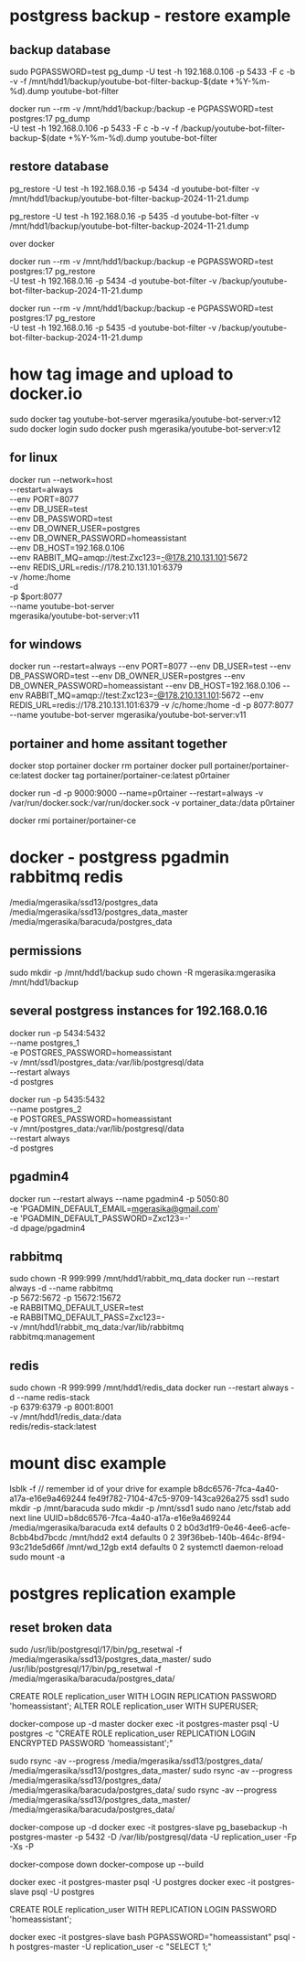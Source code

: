 # postgress backup - restore example
## backup database
sudo PGPASSWORD=test pg_dump -U test -h 192.168.0.106 -p 5433 -F c -b -v -f /mnt/hdd1/backup/youtube-bot-filter-backup-$(date +\%Y-\%m-\%d).dump youtube-bot-filter


docker run --rm -v /mnt/hdd1/backup:/backup -e PGPASSWORD=test postgres:17 pg_dump \
  -U test -h 192.168.0.106 -p 5433 -F c -b -v -f /backup/youtube-bot-filter-backup-$(date +%Y-%m-%d).dump youtube-bot-filter


## restore database
pg_restore -U test -h 192.168.0.16 -p 5434 -d youtube-bot-filter -v /mnt/hdd1/backup/youtube-bot-filter-backup-2024-11-21.dump 

pg_restore -U test -h 192.168.0.16 -p 5435 -d youtube-bot-filter -v /mnt/hdd1/backup/youtube-bot-filter-backup-2024-11-21.dump 

over docker

docker run --rm -v /mnt/hdd1/backup:/backup -e PGPASSWORD=test postgres:17 pg_restore \
  -U test -h 192.168.0.16 -p 5434 -d youtube-bot-filter -v /backup/youtube-bot-filter-backup-2024-11-21.dump


docker run --rm -v /mnt/hdd1/backup:/backup -e PGPASSWORD=test postgres:17 pg_restore \
  -U test -h 192.168.0.16 -p 5435 -d youtube-bot-filter -v /backup/youtube-bot-filter-backup-2024-11-21.dump



# how tag image and upload to docker.io

sudo docker tag youtube-bot-server mgerasika/youtube-bot-server:v12
sudo docker login
sudo docker push mgerasika/youtube-bot-server:v12

## for linux
docker run --network=host \
  --restart=always \
  --env PORT=8077 \
  --env DB_USER=test \
  --env DB_PASSWORD=test \
  --env DB_OWNER_USER=postgres \
  --env DB_OWNER_PASSWORD=homeassistant \
  --env DB_HOST=192.168.0.106 \
  --env RABBIT_MQ=amqp://test:Zxc123=-@178.210.131.101:5672 \
  --env REDIS_URL=redis://178.210.131.101:6379 \
  -v /home:/home \
  -d \
  -p $port:8077 \
  --name youtube-bot-server \
mgerasika/youtube-bot-server:v11

## for windows
docker run --restart=always --env PORT=8077 --env DB_USER=test --env DB_PASSWORD=test --env DB_OWNER_USER=postgres --env DB_OWNER_PASSWORD=homeassistant --env DB_HOST=192.168.0.106 --env RABBIT_MQ=amqp://test:Zxc123=-@178.210.131.101:5672 --env REDIS_URL=redis://178.210.131.101:6379 -v /c/home:/home -d -p 8077:8077 --name youtube-bot-server mgerasika/youtube-bot-server:v11

## portainer and home assitant together
docker stop portainer
docker rm portainer
docker pull portainer/portainer-ce:latest
docker tag portainer/portainer-ce:latest p0rtainer

docker run -d -p 9000:9000 --name=p0rtainer --restart=always -v /var/run/docker.sock:/var/run/docker.sock -v portainer_data:/data p0rtainer

docker rmi portainer/portainer-ce

# docker - postgress pgadmin rabbitmq redis

/media/mgerasika/ssd13/postgres_data
/media/mgerasika/ssd13/postgres_data_master
/media/mgerasika/baracuda/postgres_data

## permissions
sudo mkdir -p /mnt/hdd1/backup
sudo chown -R mgerasika:mgerasika /mnt/hdd1/backup

## several postgress instances for 192.168.0.16

docker run -p 5434:5432 \
  --name postgres_1 \
  -e POSTGRES_PASSWORD=homeassistant \
  -v /mnt/ssd1/postgres_data:/var/lib/postgresql/data \
  --restart always \
  -d postgres

docker run -p 5435:5432 \
  --name postgres_2 \
  -e POSTGRES_PASSWORD=homeassistant \
  -v /mnt/postgres_data:/var/lib/postgresql/data \
  --restart always \
  -d postgres  



## pgadmin4
docker run --restart always --name pgadmin4 -p 5050:80 \
    -e 'PGADMIN_DEFAULT_EMAIL=mgerasika@gmail.com' \
    -e 'PGADMIN_DEFAULT_PASSWORD=Zxc123=-' \
    -d dpage/pgadmin4

## rabbitmq
sudo chown -R 999:999 /mnt/hdd1/rabbit_mq_data
docker run  --restart always  -d --name rabbitmq \
  -p 5672:5672 -p 15672:15672 \
  -e RABBITMQ_DEFAULT_USER=test \
  -e RABBITMQ_DEFAULT_PASS=Zxc123=- \
  -v /mnt/hdd1/rabbit_mq_data:/var/lib/rabbitmq \
  rabbitmq:management

## redis
sudo chown -R 999:999 /mnt/hdd1/redis_data
docker run --restart always -d --name redis-stack \
  -p 6379:6379 -p 8001:8001 \
  -v /mnt/hdd1/redis_data:/data \
  redis/redis-stack:latest


# mount disc example
lsblk -f
// remember id of your drive for example b8dc6576-7fca-4a40-a17a-e16e9a469244
fe49f782-7104-47c5-9709-143ca926a275 ssd1
sudo mkdir -p /mnt/baracuda
sudo mkdir -p /mnt/ssd1
sudo nano /etc/fstab
add next line
UUID=b8dc6576-7fca-4a40-a17a-e16e9a469244 /media/mgerasika/baracuda ext4 defaults 0 2
b0d3d1f9-0e46-4ee6-acfe-8cbb4bd7bcdc /mnt/hdd2 ext4 defaults 0 2
39f36beb-140b-464c-8f94-93c21de5d66f /mnt/wd_12gb ext4 defaults 0 2
systemctl daemon-reload
sudo mount -a


# postgres replication example

## reset broken data
sudo /usr/lib/postgresql/17/bin/pg_resetwal -f /media/mgerasika/ssd13/postgres_data_master/
sudo /usr/lib/postgresql/17/bin/pg_resetwal -f  /media/mgerasika/baracuda/postgres_data/

CREATE ROLE replication_user WITH LOGIN REPLICATION PASSWORD 'homeassistant';
ALTER ROLE replication_user WITH SUPERUSER;

docker-compose up -d master
docker exec -it postgres-master psql -U postgres -c "CREATE ROLE replication_user REPLICATION LOGIN ENCRYPTED PASSWORD 'homeassistant';"

sudo rsync -av --progress /media/mgerasika/ssd13/postgres_data/ /media/mgerasika/ssd13/postgres_data_master/
sudo rsync -av --progress /media/mgerasika/ssd13/postgres_data/ /media/mgerasika/baracuda/postgres_data/
sudo rsync -av --progress /media/mgerasika/ssd13/postgres_data_master/ /media/mgerasika/baracuda/postgres_data/

docker-compose up -d
docker exec -it postgres-slave pg_basebackup -h postgres-master -p 5432 -D /var/lib/postgresql/data -U replication_user -Fp -Xs -P

docker-compose down
docker-compose up --build


docker exec -it postgres-master psql -U postgres
docker exec -it postgres-slave psql -U postgres

CREATE ROLE replication_user WITH REPLICATION LOGIN PASSWORD 'homeassistant';

docker exec -it postgres-slave bash
PGPASSWORD="homeassistant" psql -h postgres-master -U replication_user -c "SELECT 1;"


